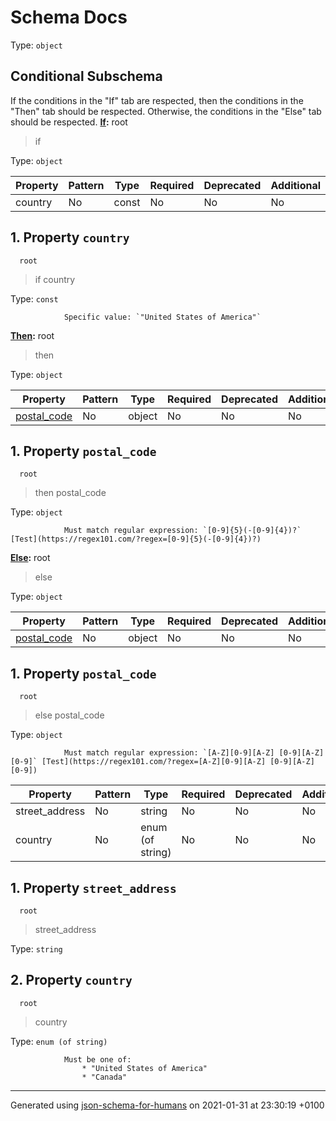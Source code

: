 # Schema Docs

Type: `object`

## Conditional Subschema
If the conditions in the "If" tab are respected, then the conditions in the "Then" tab should be respected.
Otherwise, the conditions in the "Else" tab should be respected.
**[If](#tab-pane_if"):**
  root
 >   if

Type: `object`

| Property | Pattern | Type | Required | Deprecated | Additional | Description |
| -------- | ------- | ---- | -------- | ---------- | ---------- | ----------- |
|country|No|const|No|No| No||

## <a name="if_country"></a> 1. Property `country`

      root
 >   if
 >   country

Type: `const`

                Specific value: `"United States of America"`

**[Then](#tab-pane_then):**
  root
 >   then

Type: `object`

| Property | Pattern | Type | Required | Deprecated | Additional | Description |
| -------- | ------- | ---- | -------- | ---------- | ---------- | ----------- |
| [postal_code](#then_postal_code)|No|object|No|No| No||

## <a name="then_postal_code"></a> 1. Property `postal_code`

      root
 >   then
 >   postal_code

Type: `object`

                Must match regular expression: `[0-9]{5}(-[0-9]{4})?` [Test](https://regex101.com/?regex=[0-9]{5}(-[0-9]{4})?)

**[Else](#tab-pane_else):**
  root
 >   else

Type: `object`

| Property | Pattern | Type | Required | Deprecated | Additional | Description |
| -------- | ------- | ---- | -------- | ---------- | ---------- | ----------- |
| [postal_code](#else_postal_code)|No|object|No|No| No||

## <a name="else_postal_code"></a> 1. Property `postal_code`

      root
 >   else
 >   postal_code

Type: `object`

                Must match regular expression: `[A-Z][0-9][A-Z] [0-9][A-Z][0-9]` [Test](https://regex101.com/?regex=[A-Z][0-9][A-Z] [0-9][A-Z][0-9])

| Property | Pattern | Type | Required | Deprecated | Additional | Description |
| -------- | ------- | ---- | -------- | ---------- | ---------- | ----------- |
|street_address|No|string|No|No| No||
|country|No|enum (of string)|No|No| No||

## <a name="street_address"></a> 1. Property `street_address`

      root
 >   street_address

Type: `string`

## <a name="country"></a> 2. Property `country`

      root
 >   country

Type: `enum (of string)`

                Must be one of:
                    * "United States of America"
                    * "Canada"

----------------------------------------------------------------------------------------------------------------------------
Generated using [json-schema-for-humans](https://github.com/coveooss/json-schema-for-humans) on 2021-01-31 at 23:30:19 +0100